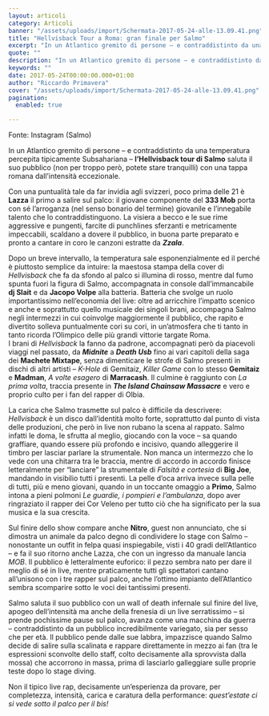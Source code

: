```yaml
---
layout: articoli
category: Articoli
banner: "/assets/uploads/import/Schermata-2017-05-24-alle-13.09.41.png"
title: "Hellvisback Tour a Roma: gran finale per Salmo"
excerpt: "In un Atlantico gremito di persone – e contraddistinto da una temperatura percepita tipicamente Subsahariana – l’Hellvisback tour di Salmo saluta il suo pubblico (non per troppo però, potete stare tranquilli) con una tappa romana dall’intensità eccezionale. Con una puntualità tale da far invidia agli svizzeri, poco prima delle 21 è Lazza il primo a [&hellip"
quote: ""
description: "In un Atlantico gremito di persone – e contraddistinto da una temperatura percepita tipicamente Subsahariana – l’Hellvisback tour di Salmo saluta il suo pubblico (non per troppo però, potete stare tranquilli) con una tappa romana dall’intensità eccezionale. Con una puntualità tale da far invidia agli svizzeri, poco prima delle 21 è Lazza il primo a [&hellip"
keywords: ""
date: 2017-05-24T00:00:00.000+01:00
author: "Riccardo Primavera"
cover: "/assets/uploads/import/Schermata-2017-05-24-alle-13.09.41.png"
pagination:
  enabled: true

---
```


Fonte: Instagram (Salmo)

In un Atlantico gremito di persone – e contraddistinto da una temperatura percepita tipicamente Subsahariana – **l’Hellvisback tour di Salmo** saluta il suo pubblico (non per troppo però, potete stare tranquilli) con una tappa romana dall’intensità eccezionale.

Con una puntualità tale da far invidia agli svizzeri, poco prima delle 21 è **Lazza** il primo a salire sul palco: il giovane componente del **333 Mob** porta con sé l’arroganza (nel senso bonario del termine) giovanile e l’innegabile talento che lo contraddistinguono. La visiera a becco e le sue rime aggressive e pungenti, farcite di punchlines sferzanti e metricamente impeccabili, scaldano a dovere il pubblico, in buona parte preparato e pronto a cantare in coro le canzoni estratte da _**Zzala**_.

Dopo un breve intervallo, la temperatura sale esponenzialmente ed il perché è piuttosto semplice da intuire: la maestosa stampa della cover di _Hellvisback_ che fa da sfondo al palco si illumina di rosso, mentre dal fumo spunta fuori la figura di Salmo, accompagnata in console dall’immancabile **dj Slait** e da **Jacopo Volpe** alla batteria. Batteria che svolge un ruolo importantissimo nell’economia del live: oltre ad arricchire l’impatto scenico e anche e soprattutto quello musicale dei singoli brani, accompagna Salmo negli intermezzi in cui coinvolge maggiormente il pubblico, che rapito e divertito solleva puntualmente cori su cori, in un’atmosfera che ti tanto in tanto ricorda l’Olimpico delle più grandi vittorie targate Roma.  
I brani di _Hellvisback_ la fanno da padrone, accompagnati però da piacevoli viaggi nel passato, da _**Midnite**_ a _**Death Usb**_ fino ai vari capitoli della saga dei **Machete Mixtape**, senza dimenticare le strofe di Salmo presenti in dischi di altri artisti – _K-Hole_ di Gemitaiz, _Killer Game_ con lo stesso **Gemitaiz** e **Madman**, _A volte esagero_ di **Marracash**. Il culmine è raggiunto con _La prima volta_, traccia presente in **_The Island Chainsaw Massacre_** e vero e proprio culto per i fan del rapper di Olbia.

La carica che Salmo trasmette sul palco è difficile da descrivere: _Hellvisback_ è un disco dall’identità molto forte, soprattutto dal punto di vista delle produzioni, che però in live non rubano la scena al rappato. Salmo infatti le doma, le sfrutta al meglio, giocando con la voce – sa quando graffiare, quando essere più profondo e incisivo, quando alleggerire il timbro per lasciar parlare la strumentale. Non manca un intermezzo che lo vede con una chitarra tra le braccia, mentre di accordo in accordo finisce letteralmente per “lanciare” la strumentale di _Falsitá e cortesia_ di **Big Joe**, mandando in visibilio tutti i presenti. La pelle d’oca arriva invece sulla pelle di tutti, più e meno giovani, quando in un toccante omaggio a **Primo**, Salmo intona a pieni polmoni _Le guardie, i pompieri e l’ambulanza_, dopo aver ringraziato il rapper dei Cor Veleno per tutto ciò che ha significato per la sua musica e la sua crescita.

Sul finire dello show compare anche **Nitro**, guest non annunciato, che si dimostra un animale da palco degno di condividere lo stage con Salmo – nonostante un outfit in felpa quasi inspiegabile, visti i 40 gradi dell’Atlantico – e fa il suo ritorno anche Lazza, che con un ingresso da manuale lancia _MOB_. Il pubblico è letteralmente euforico: il pezzo sembra nato per dare il meglio di sé in live, mentre praticamente tutti gli spettatori cantano all’unisono con i tre rapper sul palco, anche l’ottimo impianto dell’Atlantico sembra scomparire sotto le voci dei tantissimi presenti.

Salmo saluta il suo pubblico con un wall of death infernale sul finire del live, apogeo dell’intensità ma anche della frenesia di un live serratissimo – si prende pochissime pause sul palco, avanza come una macchina da guerra – contraddistinto da un pubblico incredibilmente variegato, sia per sesso che per età. Il pubblico pende dalle sue labbra, impazzisce quando Salmo decide di salire sulla scalinata e rappare direttamente in mezzo ai fan (tra le espressioni sconvolte dello staff, colto decisamente alla sprovvista dalla mossa) che accorrono in massa, prima di lasciarlo galleggiare sulle proprie teste dopo lo stage diving.

Non il tipico live rap, decisamente un’esperienza da provare, per completezza, intensità, carica e caratura della performance: _quest’estate ci si vede sotto il palco per il bis!_